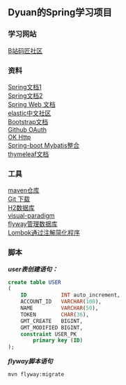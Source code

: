 ## Dyuan的Spring学习项目  
### 学习网站  
[B站码匠社区](https://www.bilibili.com/video/av65117012)  
### 资料
[Spring文档1](https://spring.io/guides)  
[Spring文档2](https://docs.spring.io/spring-boot/docs/2.2.0.RC1/reference/htmlsingle/)  
[Spring Web 文档](https://spring.io/guides/gs/serving-web-content)  
[elastic中文社区](https://elasticsearch.cn/explore)  
[Bootstrap文档](https://v3.bootcss.com/https://v3.bootcss.com/)  
[Github OAuth](https://developer.github.com/apps/building-oauth-apps/creating-an-oauth-app/)  
[OK Http](https://square.github.io/okhttp/)  
[Spring-boot Mybatis整合](https://mybatis.org/spring-boot-starter/mybatis-spring-boot-autoconfigure/index.html)  
[thymeleaf文档](https://www.thymeleaf.org/doc/tutorials/3.0/usingthymeleaf.html#setting-attribute-values)
### 工具
[maven仓库](https://mvnrepository.com/)  
[Git 下载](https://git-scm.com/download)  
[H2数据库](http://www.h2database.com/html/quickstart.html)  
[visual-paradigm](https://www.visual-paradigm.com)  
[flyway管理数据库](https://flywaydb.org/getstarted/firststeps/maven)  
[Lombok通过注解简化程序](https://projectlombok.org/setup/maven)
### 脚本
___user表创建语句：___
```sql
create table USER
(
    ID           INT auto_increment,
    ACCOUNT_ID   VARCHAR(100),
    NAME         VARCHAR(50),
    TOKEN        CHAR(36),
    GMT_CREATE   BIGINT,
    GMT_MODIFIED BIGINT,
    constraint USER_PK
        primary key (ID)
);
```
___flyway脚本语句___
```bash
mvn flyway:migrate
```

